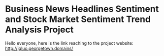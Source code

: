 # Business News Headlines Sentiment and Stock Market Sentiment Trend Analysis Project

Hello everyone, here is the link reaching to the project website:
http://jqluo.georgetown.domains/
